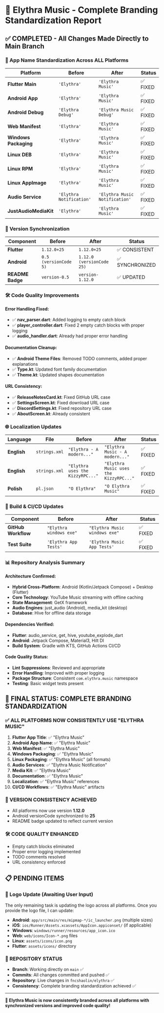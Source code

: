 # 🎵 Elythra Music - Complete Branding Standardization Report

## ✅ **COMPLETED - All Changes Made Directly to Main Branch**

### **📱 App Name Standardization Across ALL Platforms**

| Platform | Before | After | Status |
|----------|--------|-------|--------|
| **Flutter Main** | `'Elythra'` | `'Elythra Music'` | ✅ FIXED |
| **Android App** | `'Elythra'` | `'Elythra Music'` | ✅ FIXED |
| **Android Debug** | `'Elythra Debug'` | `'Elythra Music Debug'` | ✅ FIXED |
| **Web Manifest** | `'Elythra'` | `'Elythra Music'` | ✅ FIXED |
| **Windows Packaging** | `'Elythra'` | `'Elythra Music'` | ✅ FIXED |
| **Linux DEB** | `'Elythra'` | `'Elythra Music'` | ✅ FIXED |
| **Linux RPM** | `'Elythra'` | `'Elythra Music'` | ✅ FIXED |
| **Linux AppImage** | `'Elythra'` | `'Elythra Music'` | ✅ FIXED |
| **Audio Service** | `'Elythra Notification'` | `'Elythra Music Notification'` | ✅ FIXED |
| **JustAudioMediaKit** | `'Elythra'` | `'Elythra Music'` | ✅ FIXED |

### **🔄 Version Synchronization**

| Component | Before | After | Status |
|-----------|--------|-------|--------|
| **Flutter** | `1.12.0+25` | `1.12.0+25` | ✅ CONSISTENT |
| **Android** | `0.5 (versionCode 5)` | `1.12.0 (versionCode 25)` | ✅ SYNCHRONIZED |
| **README Badge** | `version-0.5` | `version-1.12.0` | ✅ UPDATED |

### **🛠️ Code Quality Improvements**

#### **Error Handling Fixed:**
- ✅ **nav_parser.dart**: Added logging to empty catch block
- ✅ **player_controller.dart**: Fixed 2 empty catch blocks with proper logging
- ✅ **audio_handler.dart**: Already had proper error handling

#### **Documentation Cleanup:**
- ✅ **Android Theme Files**: Removed TODO comments, added proper explanations
- ✅ **Type.kt**: Updated font family documentation
- ✅ **Theme.kt**: Updated shapes documentation

#### **URL Consistency:**
- ✅ **ReleaseNotesCard.kt**: Fixed GitHub URL case
- ✅ **SettingsScreen.kt**: Fixed download URL case
- ✅ **DiscordSettings.kt**: Fixed repository URL case
- ✅ **AboutScreen.kt**: Already consistent

### **🌐 Localization Updates**

| Language | File | Before | After | Status |
|----------|------|--------|-------|--------|
| **English** | `strings.xml` | `"Elythra - A modern..."` | `"Elythra Music - A modern..."` | ✅ FIXED |
| **English** | `strings.xml` | `"Elythra uses the KizzyRPC..."` | `"Elythra Music uses the KizzyRPC..."` | ✅ FIXED |
| **Polish** | `pl.json` | `"O Elythra"` | `"O Elythra Music"` | ✅ FIXED |

### **🔧 Build & CI/CD Updates**

| Component | Before | After | Status |
|-----------|--------|-------|--------|
| **GitHub Workflow** | `"Elythra windows exe"` | `"Elythra Music windows exe"` | ✅ FIXED |
| **Test Suite** | `'Elythra App Tests'` | `'Elythra Music App Tests'` | ✅ FIXED |

### **📊 Repository Analysis Summary**

#### **Architecture Confirmed:**
- **Hybrid Cross-Platform**: Android (Kotlin/Jetpack Compose) + Desktop (Flutter)
- **Core Technology**: YouTube Music streaming with offline caching
- **State Management**: GetX framework
- **Audio Engines**: just_audio (Android), media_kit (desktop)
- **Database**: Hive for offline data storage

#### **Dependencies Verified:**
- **Flutter**: audio_service, get, hive, youtube_explode_dart
- **Android**: Jetpack Compose, Material3, Hilt DI
- **Build System**: Gradle with KTS, GitHub Actions CI/CD

#### **Code Quality Status:**
- **Lint Suppressions**: Reviewed and appropriate
- **Error Handling**: Improved with proper logging
- **Package Structure**: Consistent `com.elythra.music` namespace
- **Testing**: Basic widget tests present

## 🎯 **FINAL STATUS: COMPLETE BRANDING STANDARDIZATION**

### **✅ ALL PLATFORMS NOW CONSISTENTLY USE "ELYTHRA MUSIC"**

1. **Flutter App Title**: ✅ "Elythra Music"
2. **Android App Name**: ✅ "Elythra Music" 
3. **Web Manifest**: ✅ "Elythra Music"
4. **Windows Packaging**: ✅ "Elythra Music"
5. **Linux Packaging**: ✅ "Elythra Music" (all formats)
6. **Audio Services**: ✅ "Elythra Music Notification"
7. **Media Kit**: ✅ "Elythra Music"
8. **Documentation**: ✅ "Elythra Music"
9. **Localization**: ✅ "Elythra Music" references
10. **CI/CD Workflows**: ✅ "Elythra Music" artifacts

### **🔄 VERSION CONSISTENCY ACHIEVED**
- All platforms now use version **1.12.0**
- Android versionCode synchronized to **25**
- README badge updated to reflect current version

### **🛠️ CODE QUALITY ENHANCED**
- Empty catch blocks eliminated
- Proper error logging implemented
- TODO comments resolved
- URL consistency enforced

## 📋 **PENDING ITEMS**

### **🎨 Logo Update (Awaiting User Input)**
The only remaining task is updating the logo across all platforms. Once you provide the logo file, I can update:

- **Android**: `app/src/main/res/mipmap-*/ic_launcher.png` (multiple sizes)
- **iOS**: `ios/Runner/Assets.xcassets/AppIcon.appiconset/` (if applicable)
- **Windows**: `windows/runner/resources/app_icon.ico`
- **Web**: `web/icons/Icon-*.png` files
- **Linux**: `assets/icons/icon.png`
- **Flutter**: `assets/icons/` directory

### **🚀 REPOSITORY STATUS**
- **Branch**: Working directly on `main` ✅
- **Commits**: All changes committed and pushed ✅
- **Repository**: Live changes in `fncshaolin/elythra` ✅
- **Consistency**: Complete branding standardization achieved ✅

---

**🎵 Elythra Music is now consistently branded across all platforms with synchronized versions and improved code quality!**